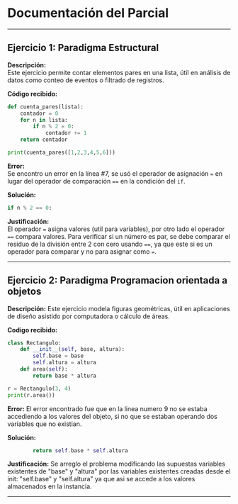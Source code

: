 # Documentación del Parcial

---

## Ejercicio 1: Paradigma Estructural

**Descripción:**  
Este ejercicio permite contar elementos pares en una lista, útil en análisis de datos como conteo de eventos o filtrado de registros.

**Código recibido:**
```python
def cuenta_pares(lista):
    contador = 0
    for n in lista:
        if n % 2 = 0:
            contador += 1
    return contador

print(cuenta_pares([1,2,3,4,5,6]))
```

**Error:**  
Se encontro un error en la línea #7, se usó el operador de asignación `=` en lugar del operador de comparación `==` en la condición del `if`.

**Solución:**
```python
if n % 2 == 0:
```

**Justificación:**  
El operador `=` asigna valores (util para variables), por otro lado el operador `==` compara valores. Para verificar si un número es par, se debe comparar el residuo de la división entre 2 con cero usando `==`, ya que este si es un operador para comparar y no para asignar como `=`.

---

## Ejercicio 2: Paradigma Programacion orientada a objetos

**Descripción:**
Este ejercicio modela figuras geométricas, útil en aplicaciones de diseño asistido por computadora o cálculo de áreas.

**Codigo recibido:**

```python
class Rectangulo:
    def __init__(self, base, altura):
        self.base = base
        self.altura = altura
    def area(self):
        return base * altura

r = Rectangulo(3, 4)
print(r.area())
```

**Error:**
El error encontrado fue que en la linea numero 9 no se estaba accediendo a los valores del objeto, si no que se estaban operando dos variables que no existian.

**Solución:**
```python
        return self.base * self.altura
```

**Justificación:**
Se arreglo el problema modificando las supuestas variables existentes de "base" y "altura" por las variables existentes creadas desde el init: "self.base" y "self.altura" ya que asi se accede a los valores almacenados en la instancia.

---